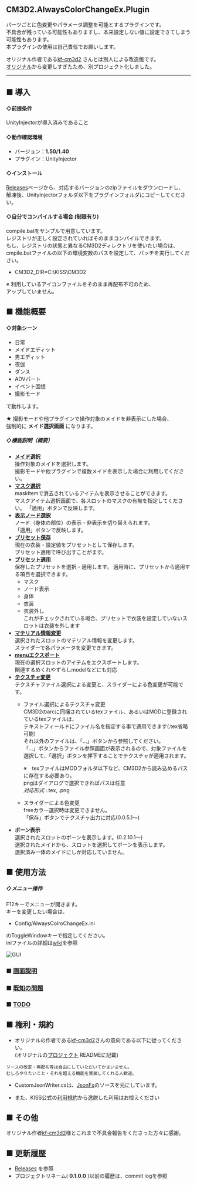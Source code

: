 CM3D2.AlwaysColorChangeEx.Plugin
---

パーツごとに色変更やパラメータ調整を可能とするプラグインです。  
不具合が残っている可能性もありますし、本来設定しない値に設定できてしまう可能性もあります。  
本プラグインの使用は自己責任でお願いします。

オリジナル作者である[kf-cm3d2][] さんとは別人による改造版です。  
[オリジナル][Original]から変更しすぎたため、別プロジェクト化しました。  

---
## ■ 導入
#### ◇前提条件  
UnityInjectorが導入済みであること

#### ◇動作確認環境
  - バージョン：**1.50/1.40**  
  - プラグイン：UnityInjector

#### ◇インストール  

[Releases][]ページから、対応するバージョンのzipファイルをダウンロードし、  
解凍後、UnityInjectorフォルダ以下をプラグインフォルダにコピーしてください。

#### ◇自分でコンパイルする場合  (制限有り)
compile.batをサンプルで用意しています。  
レジストリが正しく設定されていればそのままコンパイルできます。  
もし、レジストリの状態と異なるCM3D2ディレクトリを使いたい場合は、  
cmpile.batファイルの以下の環境変数のパスを設定して、バッチを実行してください。
* CM3D2_DIR=C:\KISS\CM3D2  

※ 利用しているアイコンファイルをそのまま再配布不可のため、  
アップしていません。  

## ■ 機能概要
#### ◇対象シーン
 * 日常
 * メイドエディット
 * 男エディット
 * 夜伽
 * ダンス
 * ADVパート
 * イベント回想
 * 撮影モード

で動作します。

★ 撮影モードや他プラグインで操作対象のメイドを非表示にした場合、  
  強制的に **メイド選択画面** になります。

##### ◇機能説明（概要）
* **[メイド選択][maid_Select]**  
  操作対象のメイドを選択します。  
  撮影モードや他プラグインで複数メイドを表示した場合に利用してください。
* **[マスク選択][mask_Select]**  
  maskItemで消去されているアイテムを表示させることができます。  
   マスクアイテム選択画面で、各スロットのマスクの有無を指定してください。
  「適用」ボタンで反映します。
* **[表示ノード選択][node_Select]**   
  ノード（身体の部位）の表示・非表示を切り替えられます。  
  「適用」ボタンで反映します。
* **[プリセット保存][preset_Save]**  
  現在の衣装・設定値をプリセットとして保存します。  
  プリセット適用で呼び出すことがます。  
* **[プリセット適用][preset_Apply]**  
  保存したプリセットを選択・適用します。
  適用時に、プリセットから適用する項目を選択できます。
  - マスク
  - ノード表示
  - 身体
  - 衣装
  - 衣装外し  
    これがチェックされている場合、プリセットで衣装を設定していないスロットは衣装を外します  
* **[マテリアル情報変更][mate_Change]**  
  選択されたスロットのマテリアル情報を変更します。  
	スライダーで各パラメータを変更できます。  
* **[menuエクスポート][menu_Export]**  
  現在の選択スロットのアイテムをエクスポートします。  
  関連するめくれやずらしmodelなどにも対応
* **[テクスチャ変更][tex_Change]**  
  テクスチャファイル選択による変更と、スライダーによる色変更が可能です。  
  - ファイル選択によるテクスチャ変更  
    CM3D2のarcに同梱されているtexファイル、あるいはMODに登録されているtexファイルは、    
    テキストフィールドにファイル名を指定する事で適用できます(.tex省略可能)  
    それ以外のファイルは、「...」ボタンから参照してください。  
    「...」ボタンからファイル参照画面が表示されるので、対象ファイルを選択して、「選択」ボタンを押下することでテクスチャが適用されます。  

    ※　texファイルはMODフォルダ以下など、CM3D2から読み込めるパスに存在する必要あり。  
    pngはダイアログで選択できればパスは任意  
    *対応形式* :.tex, .png
  - スライダーによる色変更  
    freeカラー選択時は変更できません。  
   「保存」ボタンでテクスチャ出力に対応(0.0.5.1～)
* **ボーン表示**  
  選択されたスロットのボーンを表示します。(0.2.10.1～)  
    選択されたメイドから、スロットを選択してボーンを表示します。  
    選択済み一体のメイドにしか対応していません。

## ■ 使用方法
##### ◇メニュー操作
F12キーでメニューが開きます。  
キーを変更したい場合は、
* Config/AlwaysColroChangeEx.ini

のToggleWindowキーで指定してください。  
iniファイルの詳細は[wiki][wiki_ini]を参照

![GUI](http://i.imgur.com/Qyo9FqB.png, "TOP")
### ■ [画面説明][desc_1]

### ■ [既知の問題][issue]

### ■ [TODO][]


## ■ 権利・規約

* オリジナルの作者である[kf-cm3d2][]さんの意向である以下に従ってください。  
(オリジナルの[プロジェクト][Original] READMEに記載)
~~~
ソースの改変・再配布等は自由にしていただいてかまいません。  
むしろやりたいこと・それを超える機能を実装してくれる人歓迎。  
~~~

* CustomJsonWriter.csは、[JsonFx][]のソースを元にしています。  

* また、KISS公式の[利用規約][KISS_Rule]から逸脱した利用はお控えください  

## ■ その他
オリジナル作者[kf-cm3d2]様とこれまで不具合報告をくださった方々に感謝。  

## ■ 更新履歴
 * [Releases][] を参照
 * プロジェクトリネーム( **0.1.0.0** )以前の履歴は、commit logを参照
 
[maid_Select]:https://github.com/trzr/CM3D2.AlwaysColorChangeEx.Plugin/wiki/%E7%94%BB%E9%9D%A2%E8%AA%AC%E6%98%8E#%E3%83%A1%E3%82%A4%E3%83%89%E9%81%B8%E6%8A%9E
[mask_Select]:https://github.com/trzr/CM3D2.AlwaysColorChangeEx.Plugin/wiki/%E7%94%BB%E9%9D%A2%E8%AA%AC%E6%98%8E#%E3%83%9E%E3%82%B9%E3%82%AF%E3%82%A2%E3%82%A4%E3%83%86%E3%83%A0%E9%81%B8%E6%8A%9E
[node_Select]:https://github.com/trzr/CM3D2.AlwaysColorChangeEx.Plugin/wiki/%E7%94%BB%E9%9D%A2%E8%AA%AC%E6%98%8E#%E8%A1%A8%E7%A4%BA%E3%83%8E%E3%83%BC%E3%83%89%E9%81%B8%E6%8A%9E
[preset_Save]:https://github.com/trzr/CM3D2.AlwaysColorChangeEx.Plugin/wiki/%E7%94%BB%E9%9D%A2%E8%AA%AC%E6%98%8E#%E3%83%97%E3%83%AA%E3%82%BB%E3%83%83%E3%83%88%E4%BF%9D%E5%AD%98
[preset_Apply]:https://github.com/trzr/CM3D2.AlwaysColorChangeEx.Plugin/wiki/%E7%94%BB%E9%9D%A2%E8%AA%AC%E6%98%8E#%E3%83%97%E3%83%AA%E3%82%BB%E3%83%83%E3%83%88%E9%81%A9%E7%94%A8
[menu_Export]:https://github.com/trzr/CM3D2.AlwaysColorChangeEx.Plugin/wiki/%E7%94%BB%E9%9D%A2%E8%AA%AC%E6%98%8E#menu%E3%82%A8%E3%82%AF%E3%82%B9%E3%83%9D%E3%83%BC%E3%83%88
[mate_Change]:https://github.com/trzr/CM3D2.AlwaysColorChangeEx.Plugin/wiki/%E7%94%BB%E9%9D%A2%E8%AA%AC%E6%98%8E#%E3%83%9E%E3%83%86%E3%83%AA%E3%82%A2%E3%83%AB%E6%83%85%E5%A0%B1%E5%A4%89%E6%9B%B4
[tex_Change]:https://github.com/trzr/CM3D2.AlwaysColorChangeEx.Plugin/wiki/%E7%94%BB%E9%9D%A2%E8%AA%AC%E6%98%8E#%E3%83%86%E3%82%AF%E3%82%B9%E3%83%81%E3%83%A3%E5%A4%89%E6%9B%B4
[wiki_ini]:https://github.com/trzr/CM3D2.AlwaysColorChangeEx.Plugin/wiki/ini%E3%83%95%E3%82%A1%E3%82%A4%E3%83%AB
[desc_1]:https://github.com/trzr/CM3D2.AlwaysColorChangeEx.Plugin/wiki/%E7%94%BB%E9%9D%A2%E8%AA%AC%E6%98%8E
[issue]:https://github.com/trzr/CM3D2.AlwaysColorChangeEx.Plugin/wiki/Known-Issue
[TODO]:https://github.com/trzr/CM3D2.AlwaysColorChangeEx.Plugin/wiki/TODO
[KISS_Rule]:http://kisskiss.tv/kiss/diary.php?no=558
[JsonFx]:http://www.jsonfx.net/license/
[Releases]:https://github.com/trzr/CM3D2.AlwaysColorChangeEx.Plugin/releases
[Original]:https://github.com/kf-cm3d2/CM3D2.AlwaysColorChange.Plugin
[kf-cm3d2]:https://github.com/kf-cm3d2
[icon_link]:https://sozai.cman.jp/

